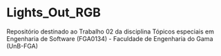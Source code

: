 # Lights_Out_RGB
Repositório destinado ao Trabalho 02 da disciplina Tópicos especiais em Engenharia de Software (FGA0134) - Faculdade de Engenharia do Gama (UnB-FGA)
